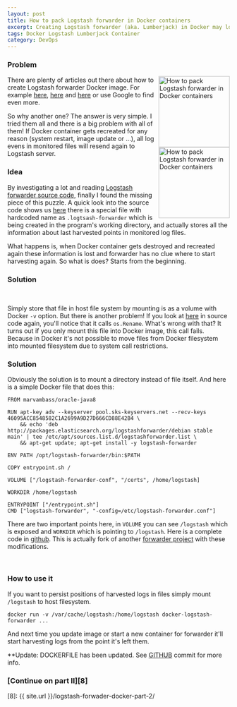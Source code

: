```yaml
---
layout: post
title: How to pack Logstash forwarder in Docker containers
excerpt: Creating Logstash forwarder (aka. Lumberjack) in Docker may look pretty easy and straight forward. But what if container dies and you want to start a new one! Something strange is going to happen...
tags: Docker Logstash Lumberjack Container
category: DevOps
---
```


### Problem

<span style="float:right">
<img src="{{ site.url }}/img/logstash.png" width="161" alt="How to pack Logstash forwarder in Docker containers" title="How to pack Logstash forwarder in Docker containers" />
<br />
<img src="{{ site.url }}/img/docker-logo.png" width="161" alt="How to pack Logstash forwarder in Docker containers" title="How to pack Logstash forwarder in Docker containers" />
</span>

There are plenty of articles out there about how to create Logstash forwarder Docker image. For example [here][1], [here][2] and [here][3] or use Google to find even more.

So why another one? The answer is very simple. I tried them all and there is a big problem with all of them! If Docker container gets recreated for any reason (system restart, image update or ...), all log evens in monitored files will resend again to Logstash server.

### Idea

By investigating a lot and reading [Logstash forwarder source code][4], finally I found the missing piece of this puzzle. A quick look into the source code shows us [here][5] there is a special file with hardcoded name as `.logtsash-forwarder` which is being created in the program's working directory, and actually stores all the information about last harvested points in monitored log files.

What happens is, when Docker container gets destroyed and recreated again these information is lost and forwarder has no clue where to start harvesting again. So what is does? Starts from the beginning.

### Solution

<div class="ads"> 
    <ins class="adsbygoogle" style="display:block" data-ad-client="ca-pub-5768423765640512" data-ad-slot="4587256441" data-ad-format="horizontal"></ins> 
    <script> (adsbygoogle = window.adsbygoogle || []).push({}); </script>
</div>
<br />

Simply store that file in host file system by mounting is as a volume with Docker `-v` option. But there is another problem! If you look at [here][6] in source code again, you'll notice that it calls `os.Rename`. What's wrong with that? It turns out if you only mount this file into Docker image, this call fails. Because in Docker it's not possible to move files from Docker filesystem into mounted filesystem due to system call restrictions.

### Solution

Obviously the solution is to mount a directory instead of file itself. And here is a simple Docker file that does this:

    FROM marvambass/oracle-java8

    RUN apt-key adv --keyserver pool.sks-keyservers.net --recv-keys 46095ACC8548582C1A2699A9D27D666CD88E42B4 \
        && echo 'deb http://packages.elasticsearch.org/logstashforwarder/debian stable main' | tee /etc/apt/sources.list.d/logstashforwarder.list \
        && apt-get update; apt-get install -y logstash-forwarder

    ENV PATH /opt/logstash-forwarder/bin:$PATH

    COPY entrypoint.sh /

    VOLUME ["/logstash-forwarder-conf", "/certs", /home/logstash]

    WORKDIR /home/logstash

    ENTRYPOINT ["/entrypoint.sh"]
    CMD ["logstash-forwarder", "-config=/etc/logstash-forwarder.conf"]

There are two important points here, in `VOLUME` you can see `/logstash` which is exposed and `WORKDIR` which is pointing to `/logstash`. Here is a complete code in [github][7]. This is actually fork of another [forwarder project][3] with these modifications.

<div class="ads"> 
    <ins class="adsbygoogle" style="display:block" data-ad-client="ca-pub-5768423765640512" data-ad-slot="4587256441" data-ad-format="rectangle"></ins> 
    <script> (adsbygoogle = window.adsbygoogle || []).push({}); </script>
</div>
<br />

### How to use it

If you want to persist positions of harvested logs in files simply mount `/logstash` to host filesystem.

    docker run -v /var/cache/logstash:/home/logstash docker-logstash-forwarder ...

And next time you update image or start a new container for forwarder it'll start harvesting logs from the point it's left them.

**Update: DOCKERFILE has been updated. See [GITHUB][7] commit for more info.

### [Continue on part II][8]


[1]: https://denibertovic.com/post/docker-and-logstash-smarter-log-management-for-your-containers/
[2]: https://github.com/million12/docker-logstash-forwarder
[3]: https://gowalker.org/github.com/digital-wonderland/docker-logstash-forwarder
[4]: https://github.com/elastic/logstash-forwarder
[5]: https://github.com/elastic/logstash-forwarder/blob/master/registrar.go#L31
[6]: https://github.com/elastic/logstash-forwarder/blob/4b6c987646bdc199eabf9b8f2f5ad57ff860b28e/registrar_other.go#L10
[7]: https://github.com/boynux/docker-logstash-forwarder
[8]: {{ site.url }}/logstash-forwader-docker-part-2/

